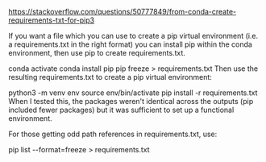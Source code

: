 https://stackoverflow.com/questions/50777849/from-conda-create-requirements-txt-for-pip3

If you want a file which you can use to create a pip virtual environment (i.e. a requirements.txt in the right format) you can install pip within the conda environment, then use pip to create requirements.txt.

conda activate <env>
conda install pip
pip freeze > requirements.txt
Then use the resulting requirements.txt to create a pip virtual environment:

python3 -m venv env
source env/bin/activate
pip install -r requirements.txt
When I tested this, the packages weren't identical across the outputs (pip included fewer packages) but it was sufficient to set up a functional environment.

For those getting odd path references in requirements.txt, use:

pip list --format=freeze > requirements.txt